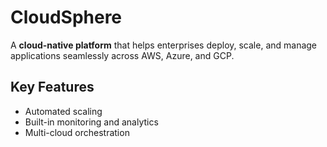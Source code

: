 # CloudSphere

A **cloud-native platform** that helps enterprises deploy, scale, and manage applications seamlessly across AWS, Azure, and GCP.

## Key Features
- Automated scaling  
- Built-in monitoring and analytics  
- Multi-cloud orchestration  
